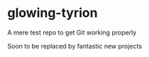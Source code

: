glowing-tyrion
==============

A mere test repo to get Git working properly

Soon to be replaced by fantastic new projects